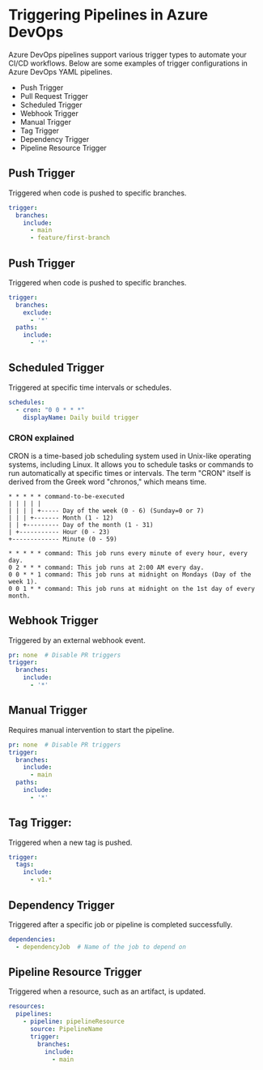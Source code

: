 # Triggering Pipelines in Azure DevOps

Azure DevOps pipelines support various trigger types to automate your CI/CD workflows. Below are some examples of trigger configurations in Azure DevOps YAML pipelines.

- Push Trigger
- Pull Request Trigger
- Scheduled Trigger
- Webhook Trigger
- Manual Trigger
- Tag Trigger
- Dependency Trigger
- Pipeline Resource Trigger

## Push Trigger
Triggered when code is pushed to specific branches.

```yaml
trigger:
  branches:
    include:
      - main
      - feature/first-branch
```
## Push Trigger
Triggered when code is pushed to specific branches.

```yaml
trigger:
  branches:
    exclude:
      - '*'
  paths:
    include:
      - '*'
```
## Scheduled Trigger
Triggered at specific time intervals or schedules.

```yaml
schedules:
  - cron: "0 0 * * *"
    displayName: Daily build trigger
```
### CRON explained

CRON is a time-based job scheduling system used in Unix-like operating systems, including Linux. It allows you to schedule tasks or commands to run automatically at specific times or intervals. The term "CRON" itself is derived from the Greek word "chronos," which means time.

```
* * * * * command-to-be-executed
| | | | |
| | | | +----- Day of the week (0 - 6) (Sunday=0 or 7)
| | | +------- Month (1 - 12)
| | +--------- Day of the month (1 - 31)
| +----------- Hour (0 - 23)
+------------- Minute (0 - 59)
```

```
* * * * * command: This job runs every minute of every hour, every day.
0 2 * * * command: This job runs at 2:00 AM every day.
0 0 * * 1 command: This job runs at midnight on Mondays (Day of the week 1).
0 0 1 * * command: This job runs at midnight on the 1st day of every month.
```

## Webhook Trigger
Triggered by an external webhook event.

``` yaml
pr: none  # Disable PR triggers
trigger:
  branches:
    include:
      - '*'
```


##  Manual Trigger
Requires manual intervention to start the pipeline.

``` yaml
pr: none  # Disable PR triggers
trigger:
  branches:
    include:
      - main
  paths:
    include:
      - '*'
``` 

## Tag Trigger:
Triggered when a new tag is pushed.

``` yaml
trigger:
  tags:
    include:
      - v1.*
```

##  Dependency Trigger
Triggered after a specific job or pipeline is completed successfully.

``` yaml
dependencies:
  - dependencyJob  # Name of the job to depend on
```

##  Pipeline Resource Trigger
Triggered when a resource, such as an artifact, is updated.

``` yaml
resources:
  pipelines:
    - pipeline: pipelineResource
      source: PipelineName
      trigger:
        branches:
          include:
            - main
```
